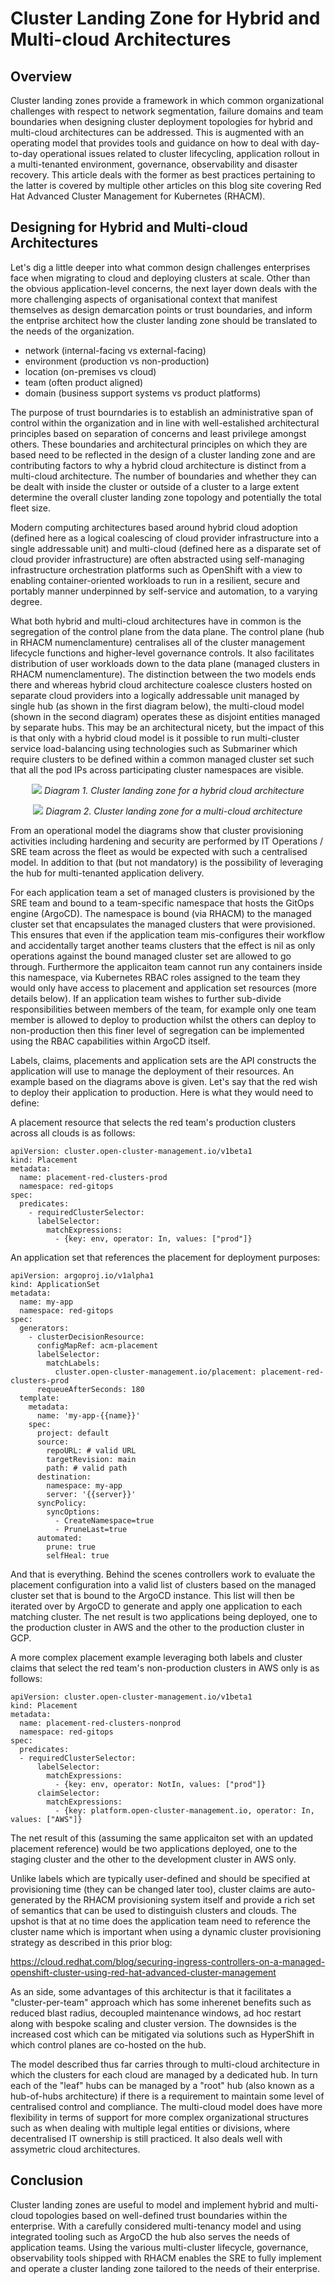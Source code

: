 # Cluster Landing Zone for Hybrid and Multi-cloud Architectures

## Overview

Cluster landing zones provide a framework in which common organizational challenges with respect to network segmentation, failure domains and team boundaries when designing cluster deployment topologies for hybrid and multi-cloud architectures can be addressed. This is augmented with an operating model that provides tools and guidance on how to deal with day-to-day operational issues related to cluster lifecycling, application rollout in a multi-tenanted environment, governance, observability and disaster recovery. This article deals with the former as best practices pertaining to the latter is covered by multiple other articles on this blog site covering Red Hat Advanced Cluster Management for Kubernetes (RHACM).

## Designing for Hybrid and Multi-cloud Architectures

Let's dig a little deeper into what common design challenges enterprises face when migrating to cloud and deploying clusters at scale. Other than the obvious application-level concerns, the next layer down deals with the more challenging aspects of organisational context that manifest themselves as design demarcation points or trust boundaries, and inform the entprise architect how the cluster landing zone should be translated to the needs of the organization.

- network (internal-facing vs external-facing)
- environment (production vs non-production)
- location (on-premises vs cloud)
- team (often product aligned)
- domain (business support systems vs product platforms)

The purpose of trust bourndaries is to establish an administrative span of control within the organization and in line with well-estalished architectural principles based on separation of concerns and least privilege amongst others. These boundaries and architectural principles on which they are based need to be reflected in the design of a cluster landing zone and are contributing factors to why a hybrid cloud architecture is distinct from a multi-cloud architecture. The number of boundaries and whether they can be dealt with inside the cluster or outside of a cluster to a large extent determine the overall cluster landing zone topology and potentially the total fleet size.

Modern computing architectures based around hybrid cloud adoption (defined here as a logical coalescing of cloud provider infrastructure into a single addressable unit) and multi-cloud (defined here as a disparate set of cloud provider infrastructure) are often abstracted using self-managing infrastructure orchestration platforms such as OpenShift with a view to enabling container-oriented workloads to run in a resilient, secure and portably manner underpinned by self-service and automation, to a varying degree. 

What both hybrid and multi-cloud architectures have in common is the segregation of the control plane from the data plane. The control plane (hub in RHACM numenclamenture) centralises all of the cluster management lifecycle functions and higher-level governance controls. It also facilitates distribution of user workloads down to the data plane (managed clusters in RHACM numenclamenture). The distinction between the two models ends there and whereas hybrid cloud architecture coalesce clusters hosted on separate cloud providers into a logically addressable unit managed by single hub (as shown in the first diagram below), the multi-cloud model (shown in the second diagram) operates these as disjoint entities managed by separate hubs. This may be an architectural nicety, but the impact of this is that only with a hybrid cloud model is it possible to run multi-cluster service load-balancing using technologies such as Submariner which require clusters to be defined within a common managed cluster set such that all the pod IPs across participating cluster namespaces are visible.

<p align="center">
  <img src="https://github.com/jwilms1971/blog/blob/main/acm/RHACM%20Operating%20Model%20-%20Hybrid-cloud.png">
  <em>Diagram 1. Cluster landing zone for a hybrid cloud architecture</em>
</p>

<p align="center">
  <img src="https://github.com/jwilms1971/blog/blob/main/acm/RHACM%20Operating%20Model%20-%20Multi-cloud.png">
  <em>Diagram 2. Cluster landing zone for a multi-cloud architecture</em>
</p>

From an operational model the diagrams show that cluster provisioning activities including hardening and security are performed by IT Operations / SRE team across the fleet as would be expected with such a centralised model. In addition to that (but not mandatory) is the possibility of leveraging the hub for multi-tenanted application delivery.

For each application team a set of managed clusters is provisioned by the SRE team and bound to a team-specific namespace that hosts the GitOps engine (ArgoCD). The namespace is bound (via RHACM) to the managed cluster set that encapsulates the managed clusters that were provisioned. This ensures that even if the application team mis-configures their workflow and accidentally target another teams clusters that the effect is nil as only operations against the bound managed cluster set are allowed to go through. Furthermore the applicaiton team cannot run any containers inside this namespace, via Kubernetes RBAC roles assigned to the team they would only have access to placement and application set resources (more details below). If an application team wishes to further sub-divide responsibilities between members of the team, for example only one team member is allowed to deploy to production whilst the others can deploy to non-production then this finer level of segregation can be implemented using the RBAC capabilities within ArgoCD itself.

Labels, claims, placements and application sets are the API constructs the application will use to manage the deployment of their resources. An example based on the diagrams above is given. Let's say that the red wish to deploy their application to production. Here is what they would need to define:

A placement resource that selects the red team's production clusters across all clouds is as follows:

	apiVersion: cluster.open-cluster-management.io/v1beta1
	kind: Placement
	metadata:
	  name: placement-red-clusters-prod
	  namespace: red-gitops
	spec:
	  predicates:
	    - requiredClusterSelector:
	      labelSelector:
	        matchExpressions:
	          - {key: env, operator: In, values: ["prod"]}

An application set that references the placement for deployment purposes:

	apiVersion: argoproj.io/v1alpha1
	kind: ApplicationSet
	metadata:
	  name: my-app
	  namespace: red-gitops
	spec:
	  generators:
	    - clusterDecisionResource:
	      configMapRef: acm-placement
	      labelSelector:
	        matchLabels:
	          cluster.open-cluster-management.io/placement: placement-red-clusters-prod
	      requeueAfterSeconds: 180
	  template:
	    metadata:
	      name: 'my-app-{{name}}'
	    spec:
	      project: default
	      source:
	        repoURL: # valid URL
	        targetRevision: main
	        path: # valid path
	      destination:
	        namespace: my-app
	        server: '{{server}}'
	      syncPolicy:
	        syncOptions:
	          - CreateNamespace=true
	          - PruneLast=true
	      automated:
	        prune: true
	        selfHeal: true

And that is everything. Behind the scenes controllers work to evaluate the placement configuration into a valid list of clusters based on the managed cluster set that is bound to the ArgoCD instance. This list will then be iterated over by ArgoCD to generate and apply one application to each matching cluster. The net result is two applications being deployed, one to the production cluster in AWS and the other to the production cluster in GCP.

A more complex placement example leveraging both labels and cluster claims that select the red team's non-production clusters in AWS only is as follows:

	apiVersion: cluster.open-cluster-management.io/v1beta1
	kind: Placement
	metadata:
	  name: placement-red-clusters-nonprod
	  namespace: red-gitops
	spec:
	  predicates:
	  - requiredClusterSelector:
	      labelSelector:
	        matchExpressions:
	          - {key: env, operator: NotIn, values: ["prod"]}
	      claimSelector:
	        matchExpressions:
	          - {key: platform.open-cluster-management.io, operator: In, values: ["AWS"]}

The net result of this (assuming the same applicaiton set with an updated placement reference) would be two applications deployed, one to the staging cluster and the other to the development cluster in AWS only.

Unlike labels which are typically user-defined and should be specified at provisioning time (they can be changed later too), cluster claims are auto-generated by the RHACM provisioning system itself and provide a rich set of semantics that can be used to distinguish clusters and clouds. The upshot is that at no time does the application team need to reference the cluster name which is important when using a dynamic cluster provisioning strategy as described in this prior blog:

https://cloud.redhat.com/blog/securing-ingress-controllers-on-a-managed-openshift-cluster-using-red-hat-advanced-cluster-management

As an side, some advantages of this architectur is that it facilitates a "cluster-per-team" approach which has some inherenet benefits such as reduced blast radius, decoupled maintenance windows, ad hoc restart along with bespoke scaling and cluster version. The downsides is the increased cost which can be mitigated via solutions such as HyperShift in which control planes are co-hosted on the hub.

The model described thus far carries through to multi-cloud architecture in which the clusters for each cloud are managed by a dedicated hub. In turn each of the "leaf" hubs can be managed by a "root" hub (also known as a hub-of-hubs architecture) if there is a requirement to maintain some level of centralised control and compliance. The multi-cloud model does have more flexibility in terms of support for more complex organizational structures such as when dealing with multiple legal entities or divisions, where decentralised IT ownership is still practiced. It also deals well with assymetric cloud architectures.

## Conclusion

Cluster landing zones are useful to model and implement hybrid and multi-cloud topologies based on well-defined trust boundaries within the enterprise. With a carefully considered multi-tenancy model and using integrated tooling such as ArgoCD the hub also serves the needs of application teams. Using the various multi-cluster lifecycle, governance, observability tools shipped with RHACM enables the SRE to fully implement and operate a cluster landing zone tailored to the needs of their enterprise.

